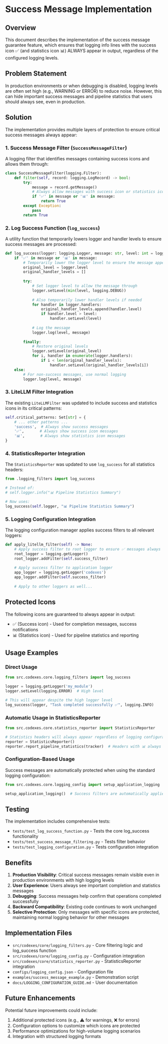 # Success Message Implementation

## Overview

This document describes the implementation of the success message guarantee feature, which ensures that logging info lines with the success icon ✅ (and statistics icon 📊) ALWAYS appear in output, regardless of the configured logging levels.

## Problem Statement

In production environments or when debugging is disabled, logging levels are often set high (e.g., WARNING or ERROR) to reduce noise. However, this can hide important success messages and pipeline statistics that users should always see, even in production.

## Solution

The implementation provides multiple layers of protection to ensure critical success messages always appear:

### 1. Success Message Filter (`SuccessMessageFilter`)

A logging filter that identifies messages containing success icons and allows them through:

```python
class SuccessMessageFilter(logging.Filter):
    def filter(self, record: logging.LogRecord) -> bool:
        try:
            message = record.getMessage()
            # Always allow messages with success icon or statistics icon
            if '✅' in message or '📊' in message:
                return True
        except Exception:
            pass
        return True
```

### 2. Log Success Function (`log_success`)

A utility function that temporarily lowers logger and handler levels to ensure success messages are processed:

```python
def log_success(logger: logging.Logger, message: str, level: int = logging.INFO) -> None:
    if '✅' in message or '📊' in message:
        # Temporarily lower the logger level to ensure the message appears
        original_level = logger.level
        original_handler_levels = []
        
        try:
            # Set logger level to allow the message through
            logger.setLevel(min(level, logging.DEBUG))
            
            # Also temporarily lower handler levels if needed
            for handler in logger.handlers:
                original_handler_levels.append(handler.level)
                if handler.level > level:
                    handler.setLevel(level)
            
            # Log the message
            logger.log(level, message)
            
        finally:
            # Restore original levels
            logger.setLevel(original_level)
            for i, handler in enumerate(logger.handlers):
                if i < len(original_handler_levels):
                    handler.setLevel(original_handler_levels[i])
    else:
        # For non-success messages, use normal logging
        logger.log(level, message)
```

### 3. LiteLLM Filter Integration

The existing `LiteLLMFilter` was updated to include success and statistics icons in its critical patterns:

```python
self.critical_patterns: Set[str] = {
    # ... other patterns ...
    'success',  # Always show success messages
    '✅',       # Always show success icon messages
    '📊',       # Always show statistics icon messages
}
```

### 4. StatisticsReporter Integration

The `StatisticsReporter` was updated to use `log_success` for all statistics headers:

```python
from .logging_filters import log_success

# Instead of:
# self.logger.info("📊 Pipeline Statistics Summary")

# Now uses:
log_success(self.logger, "📊 Pipeline Statistics Summary")
```

### 5. Logging Configuration Integration

The logging configuration manager applies success filters to all relevant loggers:

```python
def apply_litellm_filter(self) -> None:
    # Apply success filter to root logger to ensure ✅ messages always appear
    root_logger = logging.getLogger()
    root_logger.addFilter(self.success_filter)
    
    # Apply success filter to application logger
    app_logger = logging.getLogger('codexes')
    app_logger.addFilter(self.success_filter)
    
    # Apply to other loggers as well...
```

## Protected Icons

The following icons are guaranteed to always appear in output:

- ✅ (Success icon) - Used for completion messages, success notifications
- 📊 (Statistics icon) - Used for pipeline statistics and reporting

## Usage Examples

### Direct Usage

```python
from src.codexes.core.logging_filters import log_success

logger = logging.getLogger('my_module')
logger.setLevel(logging.ERROR)  # High level

# This will appear despite the high logger level
log_success(logger, "Task completed successfully ✅", logging.INFO)
```

### Automatic Usage in StatisticsReporter

```python
from src.codexes.core.statistics_reporter import StatisticsReporter

# Statistics headers will always appear regardless of logging configuration
reporter = StatisticsReporter()
reporter.report_pipeline_statistics(tracker)  # Headers with 📊 always visible
```

### Configuration-Based Usage

Success messages are automatically protected when using the standard logging configuration:

```python
from src.codexes.core.logging_config import setup_application_logging

setup_application_logging()  # Success filters are automatically applied
```

## Testing

The implementation includes comprehensive tests:

- `tests/test_log_success_function.py` - Tests the core log_success functionality
- `tests/test_success_message_filtering.py` - Tests filter behavior
- `tests/test_logging_configuration.py` - Tests configuration integration

## Benefits

1. **Production Visibility**: Critical success messages remain visible even in production environments with high logging levels
2. **User Experience**: Users always see important completion and statistics messages
3. **Debugging**: Success messages help confirm that operations completed successfully
4. **Backward Compatibility**: Existing code continues to work unchanged
5. **Selective Protection**: Only messages with specific icons are protected, maintaining normal logging behavior for other messages

## Implementation Files

- `src/codexes/core/logging_filters.py` - Core filtering logic and log_success function
- `src/codexes/core/logging_config.py` - Configuration integration
- `src/codexes/core/statistics_reporter.py` - StatisticsReporter integration
- `configs/logging_config.json` - Configuration file
- `examples/success_message_example.py` - Demonstration script
- `docs/LOGGING_CONFIGURATION_GUIDE.md` - User documentation

## Future Enhancements

Potential future improvements could include:

1. Additional protected icons (e.g., ⚠️ for warnings, ❌ for errors)
2. Configuration options to customize which icons are protected
3. Performance optimizations for high-volume logging scenarios
4. Integration with structured logging formats